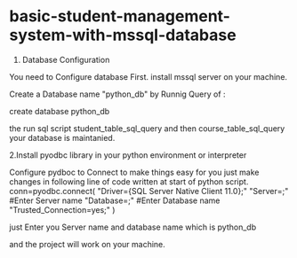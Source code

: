# basic-student-management-system-with-mssql-database

1. Database Configuration 

You need to Configure database First.
install mssql server on your machine.

Create a Database name "python_db" by Runnig Query of : 

create database python_db

the run sql script student_table_sql_query and then course_table_sql_query your database is maintanied.

2.Install pyodbc library in your python environment or interpreter

Configure pydboc to Connect to make things easy for you just make changes in following line of code written at start of python script.
conn=pyodbc.connect(
    "Driver={SQL Server Native Client 11.0};"
    "Server=;"  #Enter Server name
    "Database=;" #Enter Database name
    "Trusted_Connection=yes;"
)

just Enter you Server name and database name which is python_db


and the project will work on your machine.
